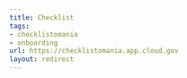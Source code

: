 ```yaml
---
title: Checklist
tags:
- checklistomania
- onboarding
url: https://checklistomania.app.cloud.gov
layout: redirect
---
```

